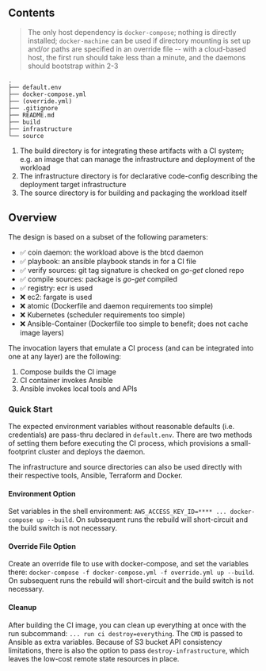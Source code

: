 ## Contents

> The only host dependency is `docker-compose`; nothing is directly installed; `docker-machine` can be used if directory mounting is set up and/or paths are specified in an override file -- with a cloud-based host, the first run should take less than a minute, and the daemons should bootstrap within 2-3

```
.
├── default.env
├── docker-compose.yml
├── (override.yml)
├── .gitignore
├── README.md
├── build
├── infrastructure
└── source
```

1. The build directory is for integrating these artifacts with a CI system; e.g. an image that can manage the infrastructure and deployment of the workload
1. The infrastructure directory is for declarative code-config describing the deployment target infrastructure
1. The source directory is for building and packaging the workload itself

## Overview

The design is based on a subset of the following parameters:

- :white_check_mark: coin daemon: the workload above is the btcd daemon
- :white_check_mark: playbook: an ansible playbook stands in for a CI file
- :white_check_mark: verify sources: git tag signature is checked on _go-get_ cloned repo
- :white_check_mark: compile sources: package is _go-get_ compiled
- :white_check_mark: registry: ecr is used
- :x: ec2: fargate is used
- :x: atomic (Dockerfile and daemon requirements too simple)
- :x: Kubernetes (scheduler requirements too simple)
- :x: Ansible-Container (Dockerfile too simple to benefit; does not cache image layers)

The invocation layers that emulate a CI process (and can be integrated into one at any layer) are the following:

1. Compose builds the CI image
1. CI container invokes Ansible
1. Ansible invokes local tools and APIs

### Quick Start

The expected environment variables without reasonable defaults (i.e. credentials) are pass-thru declared in `default.env`. There are two methods of setting them before executing the CI process, which provisions a small-footprint cluster and deploys the daemon.

The infrastructure and source directories can also be used directly with their respective tools, Ansible, Terraform and Docker.

#### Environment Option

Set variables in the shell environment: `AWS_ACCESS_KEY_ID=**** ... docker-compose up --build`. On subsequent runs the rebuild will short-circuit and the build switch is not necessary.

#### Override File Option

Create an override file to use with docker-compose, and set the variables there: `docker-compose -f docker-compose.yml -f override.yml up --build`. On subsequent runs the rebuild will short-circuit and the build switch is not necessary.

#### Cleanup

After building the CI image, you can clean up everything at once with the run subcommand: `... run ci destroy=everything`. The `CMD` is passed to Ansible as extra variables. Because of S3 bucket API consistency limitations, there is also the option to pass `destroy-infrastructure`, which leaves the low-cost remote state resources in place.

